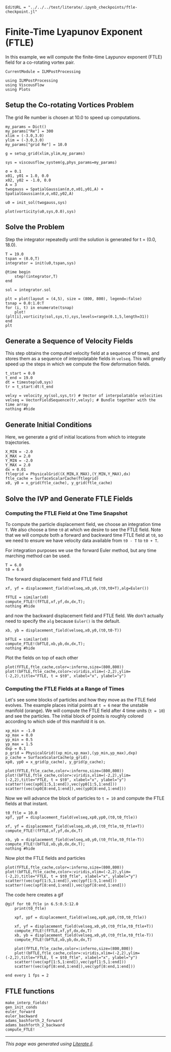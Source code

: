 ```@meta
EditURL = "../../../test/literate/.ipynb_checkpoints/ftle-checkpoint.jl"
```

# Finite-Time Lyapunov Exponent (FTLE)
In this example, we will compute the finite-time Laypunov exponent (FTLE) field for a co-rotating vortex pair.

```@meta
CurrentModule = ILMPostProcessing
```

````@example ftle-checkpoint
using ILMPostProcessing
using ViscousFlow
using Plots
````

## Setup the Co-rotating Vortices Problem
The grid Re number is chosen at 10.0 to speed up computations.

````@example ftle-checkpoint
my_params = Dict()
my_params["Re"] = 300
xlim = (-3.0,3.0)
ylim = (-3.0,3.0)
my_params["grid Re"] = 10.0

g = setup_grid(xlim,ylim,my_params)

sys = viscousflow_system(g,phys_params=my_params)

σ = 0.1
x01, y01 = 1.0, 0.0
x02, y02 = -1.0, 0.0
A = 3
twogauss = SpatialGaussian(σ,σ,x01,y01,A) + SpatialGaussian(σ,σ,x02,y02,A)

u0 = init_sol(twogauss,sys)

plot(vorticity(u0,sys,0.0),sys)
````

## Solve the Problem
Step the integrator repeatedly until the solution is generated for t = (0.0, 18.0).

````@example ftle-checkpoint
T = 19.0
tspan = (0.0,T)
integrator = init(u0,tspan,sys)

@time begin
    step!(integrator,T)
end

sol = integrator.sol

plt = plot(layout = (4,5), size = (800, 800), legend=:false)
tsnap = 0.0:1.0:T
for (i, t) in enumerate(tsnap)
    plot!(plt[i],vorticity(sol,sys,t),sys,levels=range(0.1,5,length=31))
end
plt
````

## Generate a Sequence of Velocity Fields
This step obtains the computed velocity field at a sequence of times, and stores them as a sequence of interpolatable
fields in `velseq`. This will greatly speed up the steps in which we compute the flow deformation fields.

````@example ftle-checkpoint
t_start = 0.0
t_end = 19.0
dt = timestep(u0,sys)
tr = t_start:dt:t_end

velxy = velocity_xy(sol,sys,tr) # Vector of interpolatable velocities
velseq = VectorFieldSequence(tr,velxy); # Bundle together with the time array
nothing #hide
````

## Generate Initial Conditions
Here, we generate a grid of initial locations from which to integrate
trajectories.

````@example ftle-checkpoint
X_MIN = -2.0
X_MAX = 2.0
Y_MIN = -2.0
Y_MAX = 2.0
dx = 0.01
ftlegrid = PhysicalGrid((X_MIN,X_MAX),(Y_MIN,Y_MAX),dx)
ftle_cache = SurfaceScalarCache(ftlegrid)
x0, y0 = x_grid(ftle_cache), y_grid(ftle_cache)
````

## Solve the IVP and Generate FTLE Fields
### Computing the FTLE Field at One Time Snapshot
To compute the particle displacement field, we choose an integration time `T`.
We also choose a time `t0` at which we desire to see the FTLE field. Note
that we will compute both a forward and backward time FTLE field at `t0`, so
we need to ensure we have velocity data available from `t0 - T` to `t0 + T`.

For integration purposes we use the forward Euler method, but any time marching
method can be used.

````@example ftle-checkpoint
T = 6.0
t0 = 6.0
````

The forward displacement field and FTLE field

````@example ftle-checkpoint
xf, yf = displacement_field(velseq,x0,y0,(t0,t0+T),alg=Euler())

fFTLE = similar(x0)
compute_FTLE!(fFTLE,xf,yf,dx,dx,T);
nothing #hide
````

and now the backward displacement field and FTLE field. We don't actually
need to specify the `alg` because `Euler()` is the default.

````@example ftle-checkpoint
xb, yb = displacement_field(velseq,x0,y0,(t0,t0-T))

bFTLE = similar(x0)
compute_FTLE!(bFTLE,xb,yb,dx,dx,T);
nothing #hide
````

Plot the fields on top of each other

````@example ftle-checkpoint
plot(fFTLE,ftle_cache,color=:inferno,size=(800,800))
plot!(bFTLE,ftle_cache,color=:viridis,xlim=(-2,2),ylim=(-2,2),title="FTLE, t = $t0", xlabel="x", ylabel="y")
````

### Computing the FTLE Fields at a Range of Times
Let's see some blocks of particles and how they move as the FTLE field evolves.
The example places initial points at `t = 6` near the unstable manifold (orange).
We will compute the FTLE field after 4 time units (`t = 10`) and see the particles.
The initial block of points is roughly colored according to which side of this
manifold it is on.

````@example ftle-checkpoint
xp_min = -1.0
xp_max = 0.0
yp_min = 0.5
yp_max = 1.5
dxp = 0.1
p_grid = PhysicalGrid((xp_min,xp_max),(yp_min,yp_max),dxp)
p_cache = SurfaceScalarCache(p_grid);
xp0, yp0 = x_grid(p_cache), y_grid(p_cache);

plot(fFTLE,ftle_cache,color=:inferno,size=(800,800))
plot!(bFTLE,ftle_cache,color=:viridis,xlim=(-2,2),ylim=(-2,2),title="FTLE, t = $t0", xlabel="x", ylabel="y")
scatter!(vec(xp0[1:5,1:end]),vec(yp0[1:5,1:end]))
scatter!(vec(xp0[8:end,1:end]),vec(yp0[8:end,1:end]))
````

Now we will advance the block of particles to `t = 10` and compute the FTLE fields
at that instant.

````@example ftle-checkpoint
t0_ftle = 10.0
xpf, ypf = displacement_field(velseq,xp0,yp0,(t0,t0_ftle))

xf, yf = displacement_field(velseq,x0,y0,(t0_ftle,t0_ftle+T))
compute_FTLE!(fFTLE,xf,yf,dx,dx,T)

xb, yb = displacement_field(velseq,x0,y0,(t0_ftle,t0_ftle-T))
compute_FTLE!(bFTLE,xb,yb,dx,dx,T);
nothing #hide
````

Now plot the FTLE fields and particles

````@example ftle-checkpoint
plot(fFTLE,ftle_cache,color=:inferno,size=(800,800))
plot!(bFTLE,ftle_cache,color=:viridis,xlim=(-2,2),ylim=(-2,2),title="FTLE, t = $t0_ftle", xlabel="x", ylabel="y")
scatter!(vec(xpf[1:5,1:end]),vec(ypf[1:5,1:end]))
scatter!(vec(xpf[8:end,1:end]),vec(ypf[8:end,1:end]))
````

The code here creates a gif

    @gif for t0_ftle in 6.5:0.5:12.0
        print(t0_ftle)

        xpf, ypf = displacement_field(velseq,xp0,yp0,(t0,t0_ftle))

        xf, yf = displacement_field(velseq,x0,y0,(t0_ftle,t0_ftle+T))
        compute_FTLE!(fFTLE,xf,yf,dx,dx,T)
        xb, yb = displacement_field(velseq,x0,y0,(t0_ftle,t0_ftle-T))
        compute_FTLE!(bFTLE,xb,yb,dx,dx,T)

        plot(fFTLE,ftle_cache,color=:inferno,size=(800,800))
        plot!(bFTLE,ftle_cache,color=:viridis,xlim=(-2,2),ylim=(-2,2),title="FTLE, t = $t0_ftle", xlabel="x", ylabel="y")
        scatter!(vec(xpf[1:5,1:end]),vec(ypf[1:5,1:end]))
        scatter!(vec(xpf[8:end,1:end]),vec(ypf[8:end,1:end]))

    end every 1 fps = 2

## FTLE functions
```@docs
make_interp_fields!
gen_init_conds
euler_forward
euler_backward
adams_bashforth_2_forward
adams_bashforth_2_backward
compute_FTLE!
```

---

*This page was generated using [Literate.jl](https://github.com/fredrikekre/Literate.jl).*

